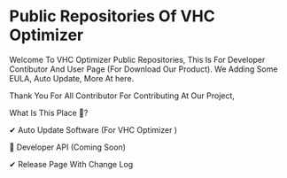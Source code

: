 # Public Repositories Of VHC Optimizer

Welcome To VHC Optimizer Public Repositories, This Is For Developer Contibutor And User Page (For Download Our Product). We Adding Some EULA, Auto Update, More At here.

Thank You For All Contributor For Contributing At Our Project,

What Is This Place 👀?

✔ Auto Update Software (For VHC Optimizer )

🧿 Developer API (Coming Soon)

✔ Release Page With Change Log
